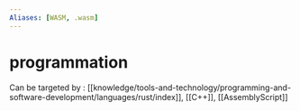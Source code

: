 ```yaml
---
Aliases: [WASM, .wasm]
---
```


# programmation
Can be targeted by : [[knowledge/tools-and-technology/programming-and-software-development/languages/rust/index]], [[C++]], [[AssemblyScript]]
